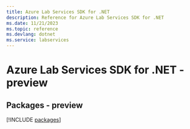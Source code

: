 ```yaml
---
title: Azure Lab Services SDK for .NET
description: Reference for Azure Lab Services SDK for .NET
ms.date: 11/21/2023
ms.topic: reference
ms.devlang: dotnet
ms.service: labservices
---
```

# Azure Lab Services SDK for .NET - preview
## Packages - preview
[!INCLUDE [packages](lab-services-index.md)]